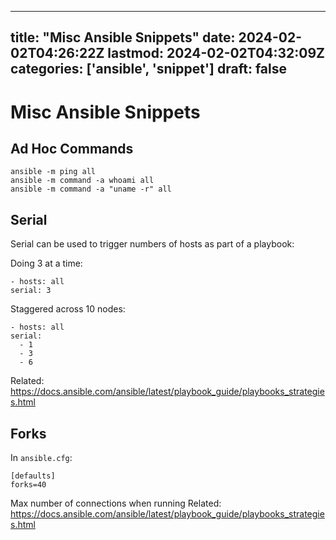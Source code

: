 
---
title: "Misc Ansible Snippets"
date: 2024-02-02T04:26:22Z
lastmod: 2024-02-02T04:32:09Z
categories: ['ansible', 'snippet']
draft: false
---


# Misc Ansible Snippets

## Ad Hoc Commands
```
ansible -m ping all
ansible -m command -a whoami all
ansible -m command -a "uname -r" all
```
## Serial
Serial can be used to trigger numbers of hosts as part of a playbook:

Doing 3 at a time:
```
- hosts: all
serial: 3
```

Staggered across 10 nodes:
```
- hosts: all
serial:
  - 1
  - 3
  - 6
```
Related: https://docs.ansible.com/ansible/latest/playbook_guide/playbooks_strategies.html
## Forks
In `ansible.cfg`:
```
[defaults]
forks=40
```
Max number of connections when running
Related: https://docs.ansible.com/ansible/latest/playbook_guide/playbooks_strategies.html


<!-- #public #ansible #snippet -->

<!-- {BearID:B08360EC-2226-45B4-88D8-4463B7BBEA01} -->
